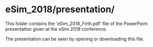 # eSim_2018/presentation/

This folder contains the 'eSim_2018_Firth.pdf' file of the PowerPoint presentation given at the eSim 2018 conference. 

The presentation can be seen by opening or downloading this file.

